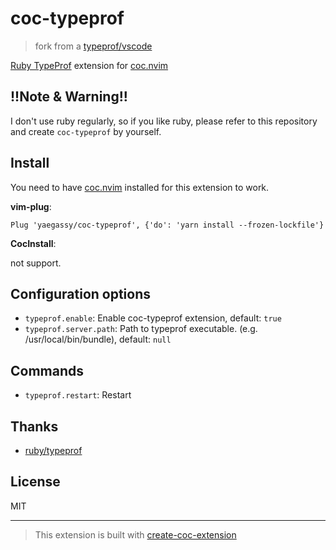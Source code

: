 # coc-typeprof

> fork from a [typeprof/vscode](https://github.com/ruby/typeprof/tree/master/vscode)

[Ruby TypeProf](https://marketplace.visualstudio.com/items?itemName=mame.ruby-typeprof) extension for [coc.nvim](https://github.com/neoclide/coc.nvim)

## **!!Note & Warning!!**

I don't use ruby regularly, so if you like ruby, please refer to this repository and create `coc-typeprof` by yourself.

## Install

You need to have [coc.nvim](https://github.com/neoclide/coc.nvim) installed for this extension to work.

**vim-plug**:

```vim
Plug 'yaegassy/coc-typeprof', {'do': 'yarn install --frozen-lockfile'}
```

**CocInstall**:

not support.

## Configuration options

- `typeprof.enable`: Enable coc-typeprof extension, default: `true`
- `typeprof.server.path`: Path to typeprof executable. (e.g. /usr/local/bin/bundle), default: `null`

## Commands

- `typeprof.restart`: Restart

## Thanks

- [ruby/typeprof](https://github.com/ruby/typeprof/)

## License

MIT

---

> This extension is built with [create-coc-extension](https://github.com/fannheyward/create-coc-extension)
